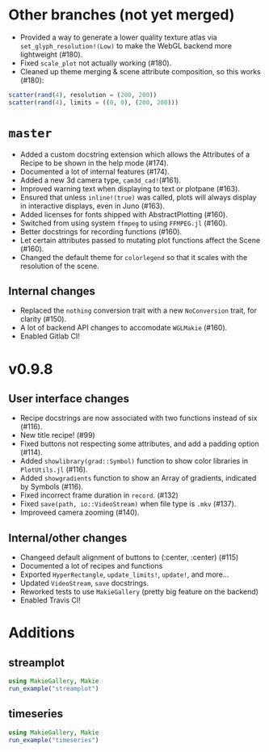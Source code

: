# Other branches (not yet merged)
- Provided a way to generate a lower quality texture atlas via `set_glyph_resolution!(Low)`
  to make the WebGL backend more lightweight (#180).
- Fixed `scale_plot` not actually working (#180).
- Cleaned up theme merging & scene attribute composition, so this works (#180):
```julia
scatter(rand(4), resolution = (200, 200))
scatter(rand(4), limits = ((0, 0), (200, 200)))
```

# `master`
- Added a custom docstring extension which allows the Attributes of a Recipe to be shown in
  the help mode (#174).
- Documented a lot of internal features (#174).
- Added a new 3d camera type, `cam3d_cad!`(#161).
- Improved warning text when displaying to text or plotpane (#163).
- Ensured that unless `inline!(true)` was called, plots will always display in
  interactive displays, even in Juno (#163).
- Added licenses for fonts shipped with AbstractPlotting (#160).
- Switched from using system `ffmpeg` to using `FFMPEG.jl` (#160).
- Better docstrings for recording functions (#160).
- Let certain attributes passed to mutating plot functions affect the Scene (#160).
- Changed the default theme for `colorlegend` so that it scales with the resolution of the scene.

## Internal changes
- Replaced the `nothing` conversion trait with a new `NoConversion` trait, for clarity (#150).
- A lot of backend API changes to accomodate `WGLMakie` (#160).
- Enabled Gitlab CI!

# v0.9.8
## User interface changes
- Recipe docstrings are now associated with two functions instead of six (#116).
- New title recipe! (#99)
- Fixed buttons not respecting some attributes, and add a padding option (#114).
- Added `showlibrary(grad::Symbol)` function to show color libraries in `PlotUtils.jl` (#116).
- Added `showgradients` function to show an Array of gradients, indicated by Symbols (#116).
- Fixed incorrect frame duration in `record`. (#132)
- Fixed `save(path, io::VideoStream)` when file type is `.mkv` (#137).
- Improveed camera zooming (#140).

## Internal/other changes
- Changeed default alignment of buttons to (:center, :center) (#115)
- Documented a lot of recipes and functions
- Exported `HyperRectangle`, `update_limits!`, `update!`, and more...
- Updated `VideoStream`, `save` docstrings.
- Reworked tests to use `MakieGallery` (pretty big feature on the backend)
- Enabled Travis CI!

# Additions

## streamplot

```julia
using MakieGallery, Makie
run_example("streamplot")
```

## timeseries

```julia
using MakieGallery, Makie
run_example("timeseries")
```
